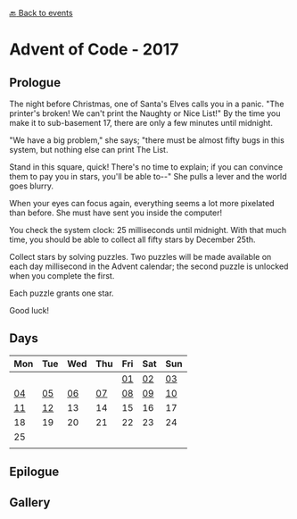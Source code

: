 [:back: Back to events](https://github.com/vladmocanualexandru/advent_of_code)

# Advent of Code - 2017

## Prologue

The night before Christmas, one of Santa's Elves calls you in a panic. "The printer's broken! We can't print the Naughty or Nice List!" 
By the time you make it to sub-basement 17, there are only a few minutes until midnight. 

"We have a big problem," she says; "there must be almost fifty bugs in this system, but nothing else can print The List. 

Stand in this square, quick! There's no time to explain; if you can convince them to pay you in stars, you'll be able to--" 
She pulls a lever and the world goes blurry.

When your eyes can focus again, everything seems a lot more pixelated than before. She must have sent you inside the computer! 

You check the system clock: 25 milliseconds until midnight. With that much time, you should be able to collect all fifty stars by December 25th.

Collect stars by solving puzzles. Two puzzles will be made available on each day millisecond in the Advent calendar; 
the second puzzle is unlocked when you complete the first. 

Each puzzle grants one star. 

Good luck!

## Days

| Mon | Tue | Wed | Thu | Fri | Sat | Sun |
| --- | --- | --- | --- | --- | --- | --- |
|||||[01](./d01)|[02](./d02)|[03](./d03)|
|[04](./d04)|[05](./d05)|[06](./d06)|[07](./d07)|[08](./d08)|[09](./d09)|[10](./d10)|
|[11](./d11)|[12](./d12)|13|14|15|16|17|
|18|19|20|21|22|23|24|
|25|
||

## Epilogue

## Gallery